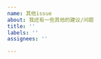 ```yaml
---
name: 其他issue
about: 我还有一些其他的建议/问题
title: ''
labels: ''
assignees: ''

---
```


<!-- 请清楚描述你的建议或问题 -->
